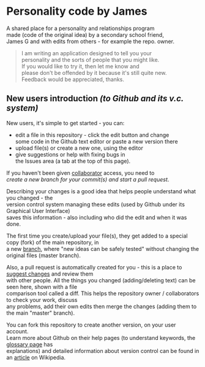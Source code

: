 # Personality code by James
A shared place for a personality and relationships program  
made (code of the original idea) by a secondary school friend,  
James G and with edits from others - for example the repo. owner.

> I am writing an application designed to tell you your  
personality and the sorts of people that you might like.  
> If you would like to try it, then let me know and  
please don't be offended by it because it's still quite new.  
> Feedback would be appreciated, thanks.

## New users introduction *(to Github and its v.c. system)*

New users, it's simple to get started - you can:
 - edit a file in this repository - click the edit button and change  
 some code in the Github text editor or paste a new version there
 - upload file(s) or create a new one, using the editor
 - give suggestions or help with fixing bugs in  
 the Issues area (a tab at the top of this page).

If you haven't been given [collaborator](https://help.github.com/articles/permission-levels-for-a-user-account-repository/)
access, you need to  
*create a new branch for your commit(s) and start a pull request*.

Describing your changes is a good idea that helps people understand what you changed \- the  
version control system managing these edits (used by Github under its Graphical User Interface)  
saves this information - also including who did the edit and when it was done.

The first time you create/upload your file(s), they get added to a special copy (fork) of the main repository, in  
a new [branch](https://help.github.com/articles/about-branches/), where "new ideas can be safely tested" without changing the original files (master branch).

Also, a pull request is automatically created for you - this is a place to [suggest changes](https://help.github.com/articles/proposing-changes-to-your-work-with-pull-requests/) and review them  
with other people. All the things you changed (adding/deleting text) can be seen here, shown with a file  
comparison tool called a diff. This helps the repository owner / collaborators to check your work, discuss  
any problems, add their own edits then merge the changes (adding them to the main "master" branch).
  
You can fork this repository to create another version, on your user account.  
Learn more about Github on their help pages (to understand keywords, the [glossary page](https://help.github.com/articles/github-glossary/) has  
explanations) and detailed information about version control can be found in an [article](https://en.wikipedia.org/wiki/Version_control) on Wikipedia.

